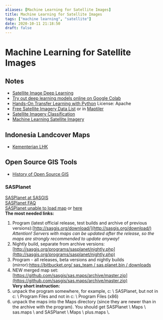 ```yaml
---
aliases: [Machine Learning for Satellite Images]
title: Machine Learning for Satellite Images
tags: ["machine learning", "satellite"]
date: 2020-10-11 21:18:50
draft: false
---
```


# Machine Learning for Satellite Images

## Notes

- [Satellite Image Deep Learning](https://github.com/robmarkcole/satellite-image-deep-learning)
- [Try out deep learning models online on Google Colab](https://github.com/tugstugi/dl-colab-notebooks)
- [Hands-On Transfer Learning with Python](https://github.com/dipanjanS/hands-on-transfer-learning-with-python) License: Apache
- [Free Satellite Imagery Data List](https://gisgeography.com/free-satellite-imagery-data-list/) or in [Maptiler](https://www.maptiler.com/gallery/satellite/)
- [Satellite Imagery Classification](https://www.azavea.com/blog/2020/01/02/how-to-find-the-most-recent-satellite-imagery/)
- [Machine Learning Satellite Imagery](https://www.azavea.com/blog/2019/11/05/an-introduction-to-satellite-imagery-and-machine-learning/)

## Indonesia Landcover Maps

- [Kementerian LHK](https://geoportal.menlhk.go.id/arcgis/rest/services)

## Open Source GIS Tools

- [History of Open Source GIS](https://makepath.com/history-of-open-source-gis/)

### SASPlanet

[SASPlanet at SASGIS](http://www.sasgis.org/sasplaneta/)  
[SASPlanet FAQ](http://www.sasgis.org/forum/viewtopic.php?f=2&t=986)  
[SASPlanet unable to load map](https://www.tedieka.com/sasplanet-error-unable-to-load-map/) or [here](https://gisenglish.geojamal.com/2018/06/download-sas-planet-nightly-all.html)  
**The most needed links:**  

1. Program (latest official release, test builds and archive of previous versions):[http://sasgis.org/download/](http://sasgis.org/download/)  
*Attention! Servers with maps can be updated after the release, so the maps are strongly recommended to update anyway!*  
2. Nightly build, separate from archive versions:[http://sasgis.org/programs/sasplanet/nightly.php](http://sasgis.org/programs/sasplanet/nightly.php)  
3. Program - all releases, beta versions and nightly builds (mirror):[https://bitbucket.org/ sas_team / sas.planet.bin / downloads](https://bitbucket.org/sas_team/sas.planet.bin/downloads)  
4. NEW merged map set:[https://github.com/sasgis/sas.maps/archive/master.zip](https://github.com/sasgis/sas.maps/archive/master.zip)  
**Very short instruction:**  
5. unpack the program somewhere, for example, c: \ SASPlanet, but not in c: \ Program Files and not in c: \ Program Files (x86)  
6. unpack the maps into the Maps directory (since they are newer than in the archive with the program). You should get SASPlanet \ Maps \ sas.maps \ and SASPlanet \ Maps \ plus.maps \\.
